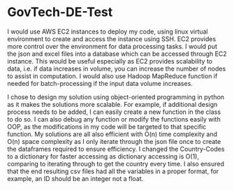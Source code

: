 # GovTech-DE-Test

I would use AWS EC2 instances to deploy my code, using linux virtual environment to create and access the instance using SSH. EC2 provides more control over the environment for data processing tasks. I would put the json and excel files into a database which can be accessed through EC2 instance. This would be useful especially as EC2 provides scalability to data, i.e. if data increases in volume, you can increase the number of nodes to assist in computation. I would also use Hadoop MapReduce function if needed for batch-processing if the input data volume increases.

I chose to design my solution using object-oriented programming in python as it makes the solutions more scalable. For example, if additional design process needs to be added, I can easily create a new function in the class to do so. I can also debug any function or modify the functions easily with OOP, as the modifications in my code will be targeted to that specific function. My solutions are all also efficient with O(n) time complexity and O(n) space complexity as I only iterate through the json file once to create the dataframes required to ensure efficiency. I changed the Country-Codes to a dictionary for faster accessing as dictionary accessing is O(1), comparing to iterating through to get the country every time. I also ensured that the end resulting csv files had all the variables in a proper format, for example, an ID should be an integer not a float.

